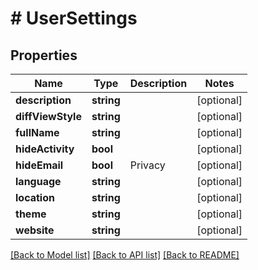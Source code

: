 # # UserSettings

## Properties

Name | Type | Description | Notes
------------ | ------------- | ------------- | -------------
**description** | **string** |  | [optional]
**diffViewStyle** | **string** |  | [optional]
**fullName** | **string** |  | [optional]
**hideActivity** | **bool** |  | [optional]
**hideEmail** | **bool** | Privacy | [optional]
**language** | **string** |  | [optional]
**location** | **string** |  | [optional]
**theme** | **string** |  | [optional]
**website** | **string** |  | [optional]

[[Back to Model list]](../../README.md#models) [[Back to API list]](../../README.md#endpoints) [[Back to README]](../../README.md)
